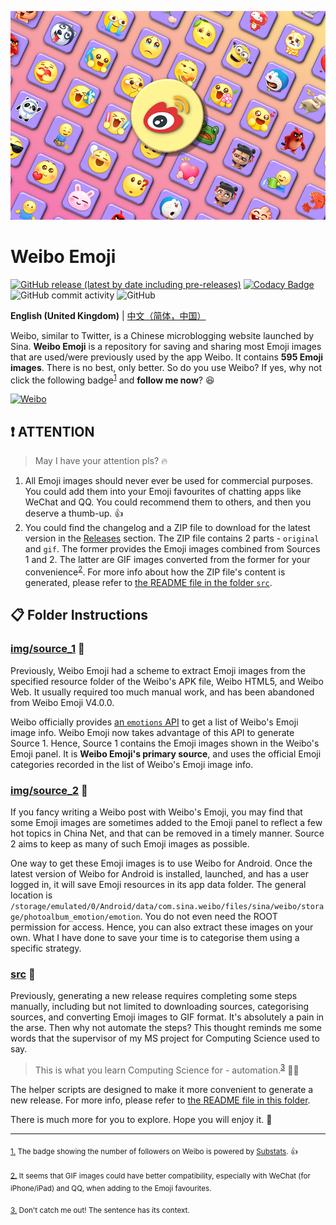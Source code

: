 ![banner.png](./banner.png)

# Weibo Emoji

[![GitHub release (latest by date including pre-releases)](https://img.shields.io/github/v/release/ArvinZJC/WeiboEmoji?include_prereleases)](../../releases)
[![Codacy Badge](https://app.codacy.com/project/badge/Grade/fa57831c35a64a3d819b15255125d98b)](https://www.codacy.com/gh/ArvinZJC/WeiboEmoji/dashboard?utm_source=github.com&utm_medium=referral&utm_content=ArvinZJC/WeiboEmoji&utm_campaign=Badge_Grade)
![GitHub commit activity](https://img.shields.io/github/commit-activity/m/ArvinZJC/WeiboEmoji)
![GitHub](https://img.shields.io/github/license/ArvinZJC/WeiboEmoji)

**English (United Kingdom)** | [中文（简体，中国）](./README_zh-Hans-CN.md)

Weibo, similar to Twitter, is a Chinese microblogging website launched by Sina. **Weibo Emoji** is a repository for saving and sharing most Emoji images that are used/were previously used by the app Weibo. It contains **595 Emoji images**. There is no best, only better. So do you use Weibo? If yes, why not click the following badge<sup id="source1">[1](#footnote1)</sup> and **follow me now**? 😆

[![Weibo](https://img.shields.io/badge/dynamic/json?url=https%3A%2F%2Fapi.swo.moe%2Fstats%2Fweibo%2F3218812301&query=count&color=282c34&label=Weibo&labelColor=e6162d&logo=sina-weibo&suffix=+followers&cacheSeconds=3600)](https://weibo.com/3218812301)

## ❗ ATTENTION

> May I have your attention pls? 🔥

1. All Emoji images should never ever be used for commercial purposes. You could add them into your Emoji favourites of chatting apps like WeChat and QQ. You could recommend them to others, and then you deserve a thumb-up. 👍
2. You could find the changelog and a ZIP file to download for the latest version in the [Releases](../../releases) section. The ZIP file contains 2 parts - `original` and `gif`. The former provides the Emoji images combined from Sources 1 and 2. The latter are GIF images converted from the former for your convenience<sup id="source2">[2](#footnote2)</sup>. For more info about how the ZIP file's content is generated, please refer to [the README file in the folder `src`](./src/README.md).

## 📋 Folder Instructions

### [img/source_1](./img/source_1) 🙌

Previously, Weibo Emoji had a scheme to extract Emoji images from the specified resource folder of the Weibo's APK file, Weibo HTML5, and Weibo Web. It usually required too much manual work, and has been abandoned from Weibo Emoji V4.0.0.

Weibo officially provides [an `emotions` API](https://open.weibo.com/wiki/2/emotions) to get a list of Weibo's Emoji image info. Weibo Emoji now takes advantage of this API to generate Source 1. Hence, Source 1 contains the Emoji images shown in the Weibo's Emoji panel. It is **Weibo Emoji's primary source**, and uses the official Emoji categories recorded in the list of Weibo's Emoji image info.

### [img/source_2](./img/source_2) 🧐

If you fancy writing a Weibo post with Weibo's Emoji, you may find that some Emoji images are sometimes added to the Emoji panel to reflect a few hot topics in China Net, and that can be removed in a timely manner. Source 2 aims to keep as many of such Emoji images as possible.

One way to get these Emoji images is to use Weibo for Android. Once the latest version of Weibo for Android is installed, launched, and has a user logged in, it will save Emoji resources in its app data folder. The general location is `/storage/emulated/0/Android/data/com.sina.weibo/files/sina/weibo/storage/photoalbum_emotion/emotion`. You do not even need the ROOT permission for access. Hence, you can also extract these images on your own. What I have done to save your time is to categorise them using a specific strategy.

### [src](./src) 🚀

Previously, generating a new release requires completing some steps manually, including but not limited to downloading sources, categorising sources, and converting Emoji images to GIF format. It's absolutely a pain in the arse. Then why not automate the steps? This thought reminds me some words that the supervisor of my MS project for Computing Science used to say.

> This is what you learn Computing Science for - automation.<sup id="source3">[3](#footnote3)</sup> 👨‍🔧

The helper scripts are designed to make it more convenient to generate a new release. For more info, please refer to [the README file in this folder](./src/README.md).

There is much more for you to explore. Hope you will enjoy it. 💖

---

<sub id="footnote1">[1.](#source1) The badge showing the number of followers on Weibo is powered by [Substats](https://github.com/spencerwooo/Substats). 👍</sub>

<sub id="footnote2">[2.](#source2) It seems that GIF images could have better compatibility, especially with WeChat (for iPhone/iPad) and QQ, when adding to the Emoji favourites.</sub>

<sub id="footnote3">[3.](#source3) Don't catch me out! The sentence has its context.</sub>
